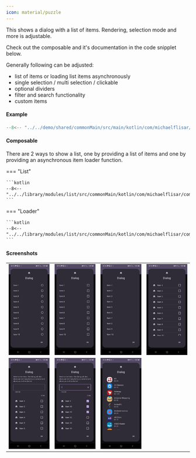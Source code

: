 ```yaml
---
icon: material/puzzle
---
```


This shows a dialog with a list of items. Rendering, selection mode and more is adjustable.

Check out the composable and it's documentation in the code snipplet below.

Generally following can be adjusted:

* list of items or loading list items asynchronously
* single selection / multi selection / clickable
* optional dividers
* filter and search functionality
* custom items

#### Example

```kotlin
--8<-- "../../demo/shared/commonMain/src/main/kotlin/com/michaelflisar/composedialogs/demo/demos/Main.kt:demo-list"
```

#### Composable

There are 2 ways to show a list, one by providing a list of items and one by providing an asynchronous item loader function.

=== "List"

    ```kotlin
    --8<-- "../../library/modules/list/src/commonMain/kotlin/com/michaelflisar/composedialogs/dialogs/list/DialogList.kt:constructor"
    ```

=== "Loader"

    ```kotlin
    --8<-- "../../library/modules/list/src/commonMain/kotlin/com/michaelflisar/composedialogs/dialogs/list/DialogList.kt:constructor2"
    ```

#### Screenshots

| | | |                                                   |
|-|-|-|---------------------------------------------------|
| ![Screenshot](../screenshots/list/demo_list1.jpg) | ![Screenshot](../screenshots/list/demo_list2.jpg) | ![Screenshot](../screenshots/list/demo_list3.jpg) | ![Screenshot](../screenshots/list/demo_list4.jpg) |
| ![Screenshot](../screenshots/list/demo_list5.jpg) | ![Screenshot](../screenshots/list/demo_list6.jpg) | ![Screenshot](../screenshots/list/demo_list7.jpg) |                                                   |